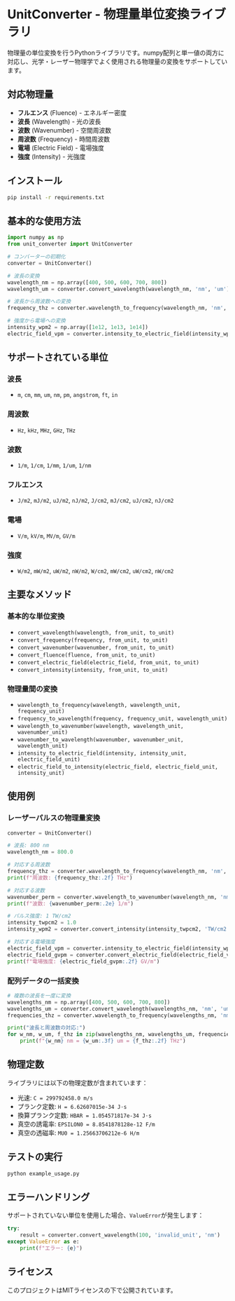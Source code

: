 # UnitConverter - 物理量単位変換ライブラリ

物理量の単位変換を行うPythonライブラリです。numpy配列と単一値の両方に対応し、光学・レーザー物理学でよく使用される物理量の変換をサポートしています。

## 対応物理量

- **フルエンス** (Fluence) - エネルギー密度
- **波長** (Wavelength) - 光の波長
- **波数** (Wavenumber) - 空間周波数
- **周波数** (Frequency) - 時間周波数
- **電場** (Electric Field) - 電場強度
- **強度** (Intensity) - 光強度

## インストール

```bash
pip install -r requirements.txt
```

## 基本的な使用方法

```python
import numpy as np
from unit_converter import UnitConverter

# コンバーターの初期化
converter = UnitConverter()

# 波長の変換
wavelength_nm = np.array([400, 500, 600, 700, 800])
wavelength_um = converter.convert_wavelength(wavelength_nm, 'nm', 'um')

# 波長から周波数への変換
frequency_thz = converter.wavelength_to_frequency(wavelength_nm, 'nm', 'THz')

# 強度から電場への変換
intensity_wpm2 = np.array([1e12, 1e13, 1e14])
electric_field_vpm = converter.intensity_to_electric_field(intensity_wpm2, 'W/m2', 'V/m')
```

## サポートされている単位

### 波長
- `m`, `cm`, `mm`, `um`, `nm`, `pm`, `angstrom`, `ft`, `in`

### 周波数
- `Hz`, `kHz`, `MHz`, `GHz`, `THz`

### 波数
- `1/m`, `1/cm`, `1/mm`, `1/um`, `1/nm`

### フルエンス
- `J/m2`, `mJ/m2`, `uJ/m2`, `nJ/m2`, `J/cm2`, `mJ/cm2`, `uJ/cm2`, `nJ/cm2`

### 電場
- `V/m`, `kV/m`, `MV/m`, `GV/m`

### 強度
- `W/m2`, `mW/m2`, `uW/m2`, `nW/m2`, `W/cm2`, `mW/cm2`, `uW/cm2`, `nW/cm2`

## 主要なメソッド

### 基本的な単位変換
- `convert_wavelength(wavelength, from_unit, to_unit)`
- `convert_frequency(frequency, from_unit, to_unit)`
- `convert_wavenumber(wavenumber, from_unit, to_unit)`
- `convert_fluence(fluence, from_unit, to_unit)`
- `convert_electric_field(electric_field, from_unit, to_unit)`
- `convert_intensity(intensity, from_unit, to_unit)`

### 物理量間の変換
- `wavelength_to_frequency(wavelength, wavelength_unit, frequency_unit)`
- `frequency_to_wavelength(frequency, frequency_unit, wavelength_unit)`
- `wavelength_to_wavenumber(wavelength, wavelength_unit, wavenumber_unit)`
- `wavenumber_to_wavelength(wavenumber, wavenumber_unit, wavelength_unit)`
- `intensity_to_electric_field(intensity, intensity_unit, electric_field_unit)`
- `electric_field_to_intensity(electric_field, electric_field_unit, intensity_unit)`

## 使用例

### レーザーパルスの物理量変換

```python
converter = UnitConverter()

# 波長: 800 nm
wavelength_nm = 800.0

# 対応する周波数
frequency_thz = converter.wavelength_to_frequency(wavelength_nm, 'nm', 'THz')
print(f"周波数: {frequency_thz:.2f} THz")

# 対応する波数
wavenumber_perm = converter.wavelength_to_wavenumber(wavelength_nm, 'nm', '1/m')
print(f"波数: {wavenumber_perm:.2e} 1/m")

# パルス強度: 1 TW/cm2
intensity_twpcm2 = 1.0
intensity_wpm2 = converter.convert_intensity(intensity_twpcm2, 'TW/cm2', 'W/m2')

# 対応する電場強度
electric_field_vpm = converter.intensity_to_electric_field(intensity_wpm2, 'W/m2', 'V/m')
electric_field_gvpm = converter.convert_electric_field(electric_field_vpm, 'V/m', 'GV/m')
print(f"電場強度: {electric_field_gvpm:.2f} GV/m")
```

### 配列データの一括変換

```python
# 複数の波長を一度に変換
wavelengths_nm = np.array([400, 500, 600, 700, 800])
wavelengths_um = converter.convert_wavelength(wavelengths_nm, 'nm', 'um')
frequencies_thz = converter.wavelength_to_frequency(wavelengths_nm, 'nm', 'THz')

print("波長と周波数の対応:")
for w_nm, w_um, f_thz in zip(wavelengths_nm, wavelengths_um, frequencies_thz):
    print(f"{w_nm} nm = {w_um:.3f} um = {f_thz:.2f} THz")
```

## 物理定数

ライブラリには以下の物理定数が含まれています：

- 光速: `C = 299792458.0 m/s`
- プランク定数: `H = 6.62607015e-34 J⋅s`
- 換算プランク定数: `HBAR = 1.054571817e-34 J⋅s`
- 真空の誘電率: `EPSILON0 = 8.8541878128e-12 F/m`
- 真空の透磁率: `MU0 = 1.25663706212e-6 H/m`

## テストの実行

```bash
python example_usage.py
```

## エラーハンドリング

サポートされていない単位を使用した場合、`ValueError`が発生します：

```python
try:
    result = converter.convert_wavelength(100, 'invalid_unit', 'nm')
except ValueError as e:
    print(f"エラー: {e}")
```

## ライセンス

このプロジェクトはMITライセンスの下で公開されています。
